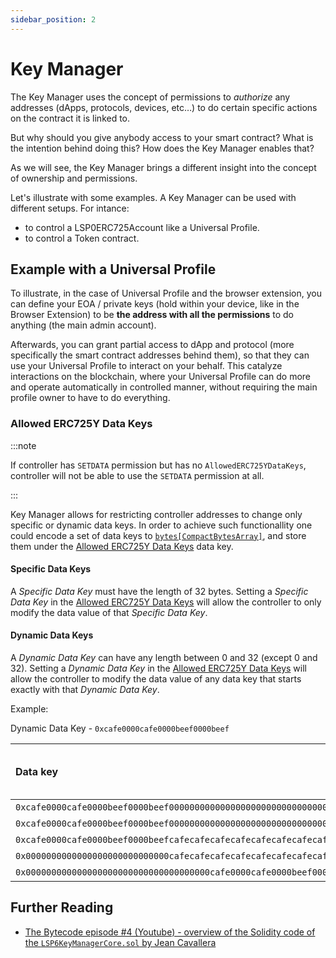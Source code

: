 ```yaml
---
sidebar_position: 2
---
```


# Key Manager

The Key Manager uses the concept of permissions to _authorize_ any addresses (dApps, protocols, devices, etc…) to do certain specific actions on the contract it is linked to.

But why should you give anybody access to your smart contract? What is the intention behind doing this? How does the Key Manager enables that?

As we will see, the Key Manager brings a different insight into the concept of ownership and permissions. 

Let's illustrate with some examples. A Key Manager can be used with different setups. For intance:

- to control a LSP0ERC725Account like a Universal Profile.
- to control a Token contract.

## Example with a Universal Profile

To illustrate, in the case of Universal Profile and the browser extension, you can define your EOA / private keys (hold within your device, like in the Browser Extension) to be **the address with all the permissions** to do anything (the main admin account). 

Afterwards, you can grant partial access to dApp and protocol (more specifically the smart contract addresses behind them), so that they can use your Universal Profile to interact on your behalf. This catalyze interactions on the blockchain, where your Universal Profile can do more and operate automatically in controlled manner, without requiring the main profile owner to have to do everything.

### Allowed ERC725Y Data Keys

:::note

If controller has `SETDATA` permission but has no `AllowedERC725YDataKeys`, controller will not be able to use the `SETDATA` permission at all. 

:::

Key Manager allows for restricting controller addresses to change only specific or dynamic data keys. In order to achieve such functionallity one could encode a set of data keys to [`bytes[CompactBytesArray]`](https://github.com/lukso-network/LIPs/blob/main/LSPs/LSP-2-ERC725YJSONSchema.md#bytescompactbytesarray), and store them under the [Allowed ERC725Y Data Keys](../../standards/universal-profile/lsp6-key-manager.md#allowed-erc725y-data-keys) data key.

#### Specific Data Keys

A _Specific Data Key_ must have the length of 32 bytes. Setting a _Specific Data Key_ in the [Allowed ERC725Y Data Keys](../../standards/universal-profile/lsp6-key-manager.md#allowed-erc725y-data-keys) will allow the controller to only modify the data value of that _Specific Data Key_.

#### Dynamic Data Keys

A _Dynamic Data Key_ can have any length between 0 and 32 (except 0 and 32). Setting a _Dynamic Data Key_ in the [Allowed ERC725Y Data Keys](../../standards/universal-profile/lsp6-key-manager.md#allowed-erc725y-data-keys) will allow the controller to modify the data value of any data key that starts exactly with that  _Dynamic Data Key_.

Example:

Dynamic Data Key - `0xcafe0000cafe0000beef0000beef`

|                              Data key                               | Can modify data value? |
| :------------------------------------------------------------------ | :--------------------- |
| `0xcafe0000cafe0000beef0000beef000000000000000000000000000000000000`|           ✅           |
| `0xcafe0000cafe0000beef0000beef000000000000000000000000000000000123`|           ✅           |
| `0xcafe0000cafe0000beef0000beefcafecafecafecafecafecafecafecafecafe`|           ✅           |
| `0x0000000000000000000000000000cafecafecafecafecafecafecafecafecafe`|           ❌           |
| `0x000000000000000000000000000000000000cafe0000cafe0000beef0000beef`|           ❌           |

## Further Reading

- [The Bytecode episode #4 (Youtube) - overview of the Solidity code of the `LSP6KeyManagerCore.sol` by Jean Cavallera](https://www.youtube.com/watch?v=2Sm9LsCPjdE)